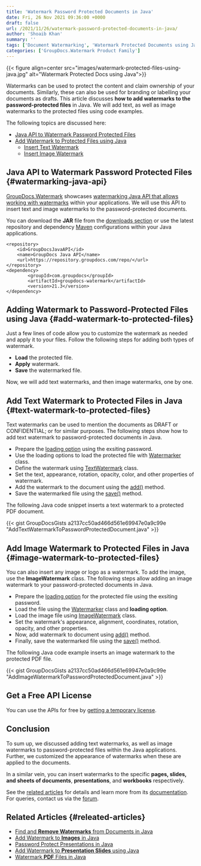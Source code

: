 ```yaml
---
title: 'Watermark Password Protected Documents in Java'
date: Fri, 26 Nov 2021 09:36:00 +0000
draft: false
url: /2021/11/26/watermark-password-protected-documents-in-java/
author: 'Shoaib Khan'
summary: ''
tags: ['Document Watermarking', 'Watermark Protected Documents using Java', 'Watermark Protected Files', 'Watermark Protected Files using Java', 'watermark using java', 'watermarking API for Java']
categories: ['GroupDocs.Watermark Product Family']
---
```




{{< figure align=center src="images/watermark-protected-files-using-java.jpg" alt="Watermark Protected Docs using Java">}}


Watermarks can be used to protect the content and claim ownership of your documents. Similarly, these can also be used for branding or labelling your documents as drafts. This article discusses **how to add watermarks to the password-protected files** in Java. We will add text, as well as image watermarks to the protected files using code examples.

The following topics are discussed here:

*   [Java API to Watermark Password Protected Files][1]
*   [Add Watermark to Protected Files using Java][2]
    *   [Insert Text Watermark][3]
    *   [Insert Image Watermark][4]

## Java API to Watermark Password Protected Files {#watermarking-java-api}

[GroupDocs.Watermark][5] showcases [watermarking Java API that allows working with watermarks][6] within your applications. We will use this API to insert text and image watermarks to the password-protected documents.

You can download the **JAR** file from the [downloads section][7] or use the latest repository and dependency [Maven][8] configurations within your Java applications.

```
<repository>
	<id>GroupDocsJavaAPI</id>
	<name>GroupDocs Java API</name>
	<url>https://repository.groupdocs.com/repo/</url>
</repository>
<dependency>
        <groupId>com.groupdocs</groupId>
        <artifactId>groupdocs-watermark</artifactId>
        <version>21.3</version> 
</dependency>
```

## Adding Watermark to Password-Protected Files using Java {#add-watermark-to-protected-files}

Just a few lines of code allow you to customize the watermark as needed and apply it to your files. Follow the following steps for adding both types of watermark.

*   **Load** the protected file.
*   **Apply** watermark.
*   **Save** the watermarked file.

Now, we will add text watermarks, and then image watermarks, one by one.

## Add Text Watermark to Protected Files in Java {#text-watermark-to-protected-files}

Text watermarks can be used to mention the documents as DRAFT or CONFIDENTIAL; or for similar purposes. The following steps show how to add text watermark to password-protected documents in Java.

*   Prepare the [loading option][9] using the exsiting password.
*   Use the loading options to load the protected file with [Watermarker][10] class.
*   Define the watermark using [TextWatermark][11] class.
*   Set the text, appearance, rotation, opacity, color, and other properties of watermark.
*   Add the watermark to the document using the [add()][12] method.
*   Save the watermarked file using the [save()][13] method.

The following Java code snippet inserts a text watermark to a protected PDF document.

{{< gist GroupDocsGists a2137cc50ad466d561e69947e0a9c99e "AddTextWatermarkToPasswordProtectedDocument.java" >}}

## Add Image Watermark to Protected Files in Java {#image-watermark-to-protected-files}

You can also insert any image or logo as a watermark. To add the image, use the **ImageWatermark** class. The following steps allow adding an image watermark to your password-protected documents in Java.

*   Prepare the [loading option][14] for the protected file using the exsiting password.
*   Load the file using the [Watermarker][15] class and **loading option**.
*   Load the image file using [ImageWatermark][16] class.
*   Set the watermark's appearance, alignment, coordinates, rotation, opacity, and other properties.
*   Now, add watermark to document using [add()][17] method.
*   Finally, save the watermarked file using the [save()][18] method.

The following Java code example inserts an image watermark to the protected PDF file.

{{< gist GroupDocsGists a2137cc50ad466d561e69947e0a9c99e "AddImageWatermarkToPasswordProtectedDocument.java" >}}

## Get a Free API License

You can use the APIs for free by [getting a temporary license][19].

## Conclusion

To sum up, we discussed adding text watermarks, as well as image watermarks to password-protected files within the Java applications. Further, we customized the appearance of watermarks when these are applied to the documents.

In a similar vein, you can insert watermarks to the specific **pages, slides, and sheets of documents**, **presentations**, and **workbooks** respectively.

See the [related articles][20] for details and learn more from its [documentation][21]. For queries, contact us via the [forum][22].

## Related Articles {#releated-articles}

*   [Find and **Remove Watermarks** from Documents in Java][23]
*   [Add Watermark to **Images** in Java][24]
*   [Password Protect Presentations in Java][25]
*   [Add Watermark to **Presentation Slides** using Java][26]
*   [Watermark **PDF** Files in Java][27]







[1]: #watermarking-java-api
[2]: #add-watermark-to-protected-files
[3]: #text-watermark-to-protected-files
[4]: #image-watermark-to-protected-files
[5]: https://products.groupdocs.com/watermark/
[6]: https://products.groupdocs.com/watermark/java/
[7]: https://downloads.groupdocs.com/watermark
[8]: https://repository.groupdocs.com/webapp/#/artifacts/browse/tree/General/repo/com/groupdocs
[9]: https://apireference.groupdocs.com/watermark/java/com.groupdocs.watermark.options/LoadOptions
[10]: https://apireference.groupdocs.com/watermark/java/com.groupdocs.watermark/Watermarker
[11]: https://apireference.groupdocs.com/watermark/java/com.groupdocs.watermark.watermarks/TextWatermark
[12]: https://apireference.groupdocs.com/watermark/java/com.groupdocs.watermark/Watermarker#add(com.groupdocs.watermark.Watermark)
[13]: https://apireference.groupdocs.com/watermark/java/com.groupdocs.watermark/Watermarker#save(java.lang.String)
[14]: https://apireference.groupdocs.com/watermark/java/com.groupdocs.watermark.options/LoadOptions
[15]: https://apireference.groupdocs.com/watermark/java/com.groupdocs.watermark/Watermarker
[16]: https://apireference.groupdocs.com/watermark/java/com.groupdocs.watermark.watermarks/ImageWatermark
[17]: https://apireference.groupdocs.com/watermark/java/com.groupdocs.watermark/Watermarker#add(com.groupdocs.watermark.Watermark)
[18]: https://apireference.groupdocs.com/watermark/java/com.groupdocs.watermark/Watermarker#save(java.lang.String)
[19]: https://purchase.groupdocs.com/temporary-license
[20]: #releated-articles
[21]: https://docs.groupdocs.com/watermark/
[22]: https://forum.groupdocs.com/
[23]: https://blog.groupdocs.com/2020/11/30/find-and-remove-watermarks-from-documents-in-java/
[24]: https://blog.groupdocs.com/2020/09/15/add-watermark-to-images-in-java/
[25]: https://blog.groupdocs.com/2022/02/10/lock-unlock-ppt-pptx-files-with-password-in-java/
[26]: https://blog.groupdocs.com/2021/06/09/watermark-presentation-slides-using-java/
[27]: https://blog.groupdocs.com/2021/06/26/add-watermark-to-pdf-in-java/


